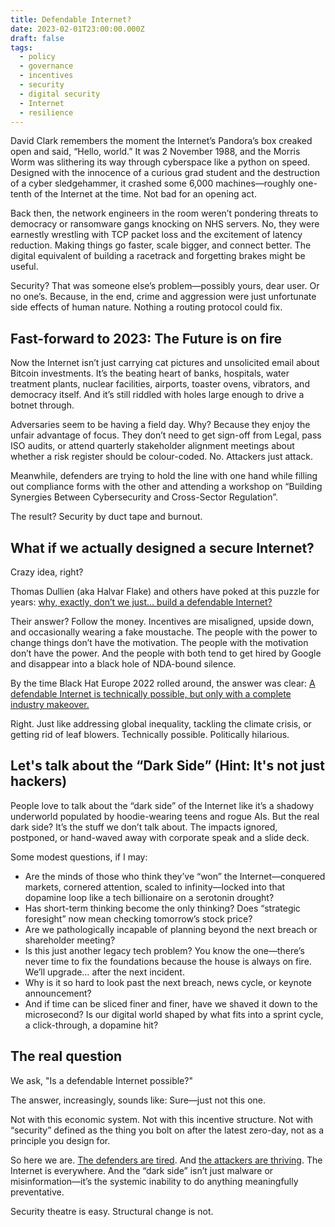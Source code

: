 ```yaml
---
title: Defendable Internet?
date: 2023-02-01T23:00:00.000Z
draft: false
tags:
  - policy
  - governance
  - incentives
  - security
  - digital security
  - Internet
  - resilience
---
```


David Clark remembers the moment the Internet’s Pandora’s box creaked open and said, “Hello, world.” It was 2 November 1988, and the Morris Worm was slithering its way through cyberspace like a python on speed. Designed with the innocence of a curious grad student and the destruction of a cyber sledgehammer, it crashed some 6,000 machines—roughly one-tenth of the Internet at the time. Not bad for an opening act.

Back then, the network engineers in the room weren’t pondering threats to democracy or ransomware gangs knocking on NHS servers. No, they were earnestly wrestling with TCP packet loss and the excitement of latency reduction. Making things go faster, scale bigger, and connect better. The digital equivalent of building a racetrack and forgetting brakes might be useful.

Security? That was someone else’s problem—possibly yours, dear user. Or no one’s. Because, in the end, crime and aggression were just unfortunate side effects of human nature. Nothing a routing protocol could fix.

## Fast-forward to 2023: The Future is on fire

Now the Internet isn’t just carrying cat pictures and unsolicited email about Bitcoin investments. It’s the beating heart of banks, hospitals, water treatment plants, nuclear facilities, airports, toaster ovens, vibrators, and democracy itself. And it’s still riddled with holes large enough to drive a botnet through.

Adversaries seem to be having a field day. Why? Because they enjoy the unfair advantage of focus. They don’t need to get sign-off from Legal, pass ISO audits, or attend quarterly stakeholder alignment meetings about whether a risk register should be colour-coded. No. Attackers just attack.

Meanwhile, defenders are trying to hold the line with one hand while filling out compliance forms with the other and attending a workshop on “Building Synergies Between Cybersecurity and Cross-Sector Regulation”.

The result? Security by duct tape and burnout.

## What if we actually designed a secure Internet?

Crazy idea, right?

Thomas Dullien (aka Halvar Flake) and others have poked at this puzzle for years: [why, exactly, don’t we just… build a defendable Internet?](https://www.youtube.com/watch?v=PLJJY5UFtqY)

Their answer? Follow the money. Incentives are misaligned, upside down, and occasionally wearing a fake moustache. The people with the power to change things don’t have the motivation. The people with the motivation don’t have the power. And the people with both tend to get hired by Google and disappear into a black hole of NDA-bound silence.

By the time Black Hat Europe 2022 rolled around, the answer was clear: [A defendable Internet is technically possible, but only with a complete industry makeover.](https://portswigger.net/daily-swig/black-hat-europe-2022-a-defendable-internet-is-possible-but-only-with-industry-makeover)

Right. Just like addressing global inequality, tackling the climate crisis, or getting rid of leaf blowers. Technically possible. Politically hilarious.

## Let's talk about the “Dark Side” (Hint: It's not just hackers)

People love to talk about the “dark side” of the Internet like it’s a shadowy underworld populated by hoodie-wearing teens and rogue AIs. But the real dark side? It’s the stuff we don’t talk about. The impacts ignored, postponed, or hand-waved away with corporate speak and a slide deck.

Some modest questions, if I may:

* Are the minds of those who think they’ve “won” the Internet—conquered markets, cornered attention, scaled to infinity—locked into that dopamine loop like a tech billionaire on a serotonin drought? 
* Has short-term thinking become the only thinking? Does “strategic foresight” now mean checking tomorrow’s stock price? 
* Are we pathologically incapable of planning beyond the next breach or shareholder meeting? 
* Is this just another legacy tech problem? You know the one—there’s never time to fix the foundations because the house is always on fire. We’ll upgrade… after the next incident. 
* Why is it so hard to look past the next breach, news cycle, or keynote announcement? 
* And if time can be sliced finer and finer, have we shaved it down to the microsecond? Is our digital world shaped by what fits into a sprint cycle, a click-through, a dopamine hit? 

## The real question

We ask, "Is a defendable Internet possible?"

The answer, increasingly, sounds like: Sure—just not this one.

Not with this economic system. Not with this incentive structure. Not with “security” defined as the thing you bolt on after the latest zero-day, not as a principle you design for.

So here we are. [The defenders are tired](https://blue.tymyrddin.dev). And [the attackers are thriving](https://red.tymyrddin.dev). The Internet is everywhere. And the “dark side” isn’t just malware or misinformation—it’s the systemic inability to do anything meaningfully preventative.

Security theatre is easy. Structural change is not.
